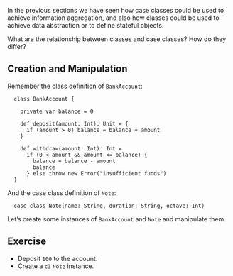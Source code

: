 
In the previous sections we have seen how case classes could be
used to achieve information aggregation, and also how classes
could be used to achieve data abstraction or to define stateful
objects.

What are the relationship between classes and case classes? How
do they differ?

## Creation and Manipulation

Remember the class definition of `BankAccount`:

      class BankAccount {
    
        private var balance = 0
    
        def deposit(amount: Int): Unit = {
          if (amount > 0) balance = balance + amount
        }
    
        def withdraw(amount: Int): Int =
          if (0 < amount && amount <= balance) {
            balance = balance - amount
            balance
          } else throw new Error("insufficient funds")
      }

And the case class definition of `Note`:

      case class Note(name: String, duration: String, octave: Int)

Let’s create some instances of `BankAccount` and `Note` and manipulate them.

## Exercise

- Deposit `100` to the account.
- Create a `c3` `Note` instance.